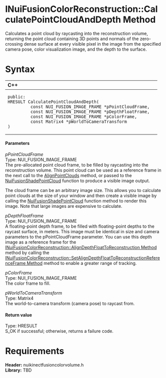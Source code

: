 INuiFusionColorReconstruction::CalculatePointCloudAndDepth Method  
=================================================================  

Calculates a point cloud by raycasting into the reconstruction volume, returning the point cloud containing 3D points and normals of the zero-crossing dense surface at every visible pixel in the image from the specified camera pose, color visualization image, and the depth to the surface. <span id="syntaxSection"></span>

Syntax  
======  

<table>
<colgroup>
<col width="100%" />
</colgroup>
<thead>
<tr class="header">
<th align="left">C++</th>
</tr>
</thead>
<tbody>
<tr class="odd">
<td align="left"><pre><code>public:  
HRESULT CalculatePointCloudAndDepth(  
         const NUI_FUSION_IMAGE_FRAME *pPointCloudFrame,  
         const NUI_FUSION_IMAGE_FRAME *pDepthFloatFrame,  
         const NUI_FUSION_IMAGE_FRAME *pColorFrame,  
         const Matrix4 *pWorldToCameraTransform  
)</code></pre></td>
</tr>
</tbody>
</table>

<span id="ID4EG"></span>
#### Parameters  

*pPointCloudFrame*    
Type: NUI\_FUSION\_IMAGE\_FRAME  
 The pre-allocated point cloud frame, to be filled by raycasting into the reconstruction volume. This point cloud can be used as a reference frame in the next call to the [AlignPointClouds](AlignPointClouds_Method.md) method, or passed to the [NuiFusionShadePointCloud](../../../Functions/NuiFusionShadePointCloud.md) function to produce a visible image output.  

The cloud frame can be an arbitrary image size. This allows you to calculate point clouds at the size of your window and then create a visible image by calling the [NuiFusionShadePointCloud](../../../Functions/NuiFusionShadePointCloud.md) function method to render this image. Note that large images are expensive to calculate.  

*pDepthFloatFrame*    
Type: NUI\_FUSION\_IMAGE\_FRAME  
 A floating-point depth frame, to be filled with floating-point depths to the raycast surface, in meters. This image must be identical in size and camera parameters to the pPointCloudFrame parameter. You can use this depth image as a reference frame for the [INuiFusionColorReconstruction::AlignDepthFloatToReconstruction Method](AlignDepthFloatToReconst.md) method by calling the [INuiFusionColorReconstruction::SetAlignDepthFloatToReconstructionReferenceFrame Method](SetAlignDepthFloatToReco.md) method to enable a greater range of tracking.  

*pColorFrame*    
Type: NUI\_FUSION\_IMAGE\_FRAME  
The color frame to fill.  

*pWorldToCameraTransform*    
Type: Matrix4  
The world-to-camera transform (camera pose) to raycast from.  

<span id="ID4EP"></span>
#### Return value  

Type: HRESULT  
S\_OK if successful; otherwise, returns a failure code.  

<span id="requirements"></span>

Requirements  
============  

**Header:** nuikinectfusioncolorvolume.h  
**Library:** TBD  



<!--Please do not edit the data in the comment block below.-->
<!--
TOCTitle : CalculatePointCloudAndDepth Method
RLTitle : INuiFusionColorReconstruction::CalculatePointCloudAndDepth Method
KeywordK : CalculatePointCloudAndDepth method
KeywordK : INuiFusionColorReconstruction::CalculatePointCloudAndDepth method
KeywordF : INuiFusionColorReconstruction::CalculatePointCloudAndDepth
KeywordF : CalculatePointCloudAndDepth
KeywordF : Microsoft.Kinect.nuikinectfusioncolorvolume.INuiFusionColorReconstruction.CalculatePointCloudAndDepth(NUI_FUSION_IMAGE_FRAME,NUI_FUSION_IMAGE_FRAME,NUI_FUSION_IMAGE_FRAME,Matrix4)
KeywordA : M:Microsoft.Kinect.nuikinectfusioncolorvolume.INuiFusionColorReconstruction.CalculatePointCloudAndDepth(NUI_FUSION_IMAGE_FRAME,NUI_FUSION_IMAGE_FRAME,NUI_FUSION_IMAGE_FRAME,Matrix4)
AssetID : M:Microsoft.Kinect.nuikinectfusioncolorvolume.INuiFusionColorReconstruction.CalculatePointCloudAndDepth(NUI_FUSION_IMAGE_FRAME,NUI_FUSION_IMAGE_FRAME,NUI_FUSION_IMAGE_FRAME,Matrix4)
Locale : en-us
CommunityContent : 1
APIType : Managed
APILocation : 
APIName : Microsoft.Kinect.nuikinectfusioncolorvolume.INuiFusionColorReconstruction::CalculatePointCloudAndDepth
TargetOS : Windows
TopicType : kbSyntax
DevLang : C++
DocSet : K4Wv2
ProjType : K4Wv2Proj
Technology : Kinect for Windows
Product : Kinect for Windows SDK v2
productversion : 20
-->
